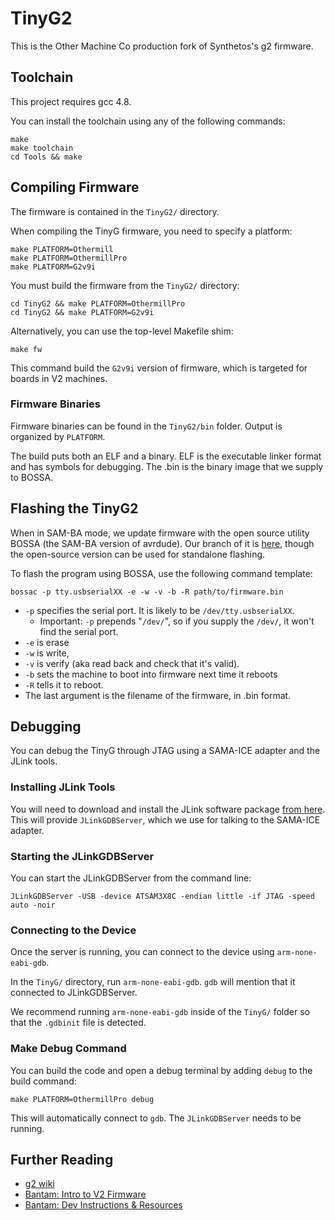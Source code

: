 # TinyG2

This is the Other Machine Co production fork of Synthetos's g2 firmware.

## Toolchain

This project requires gcc 4.8.

You can install the toolchain using any of the following commands:

```
make
make toolchain
cd Tools && make
```

## Compiling Firmware

The firmware is contained in the `TinyG2/` directory.

When compiling the TinyG firmware, you need to specify a platform:

```
make PLATFORM=Othermill
make PLATFORM=OthermillPro
make PLATFORM=G2v9i
```

You must build the firmware from the `TinyG2/` directory:

```
cd TinyG2 && make PLATFORM=OthermillPro
cd TinyG2 && make PLATFORM=G2v9i
```

Alternatively, you can use the top-level Makefile shim:

```
make fw
```

This command build the `G2v9i` version of firmware, which is targeted for boards in V2 machines.

### Firmware Binaries

Firmware binaries can be found in the `TinyG2/bin` folder. Output is organized by `PLATFORM`.

The build puts both an ELF and a binary. ELF is the executable linker format and has symbols for debugging. The .bin is the binary image that we supply to BOSSA.

## Flashing the TinyG2

When in SAM-BA mode, we update firmware with the open source utility BOSSA (the SAM-BA version of avrdude).  Our branch of it is [here](https://github.com/omco/bossa/tree/arduino), though the open-source version can be used for standalone flashing.

To flash the program using BOSSA, use the following command template:

```
bossac -p tty.usbserialXX -e -w -v -b -R path/to/firmware.bin
```

* `-p` specifies the serial port.  It is likely to be `/dev/tty.usbserialXX`.
	* Important: `-p` prepends "`/dev/`", so if you supply the `/dev/`, it won't find the serial port.
* `-e` is erase
* `-w` is write,
* `-v` is verify (aka read back and check that it's valid).
* `-b` sets the machine to boot into firmware next time it reboots
* `-R` tells it to reboot.
* The last argument is the filename of the firmware, in .bin format.

## Debugging

You can debug the TinyG through JTAG using a SAMA-ICE adapter and the JLink tools.

### Installing JLink Tools

You will need to download and install the JLink software package [from here](https://www.segger.com/downloads/jlink/). This will provide `JLinkGDBServer`, which we use for talking to the SAMA-ICE adapter.

### Starting the JLinkGDBServer

You can start the JLinkGDBServer from the command line:

```
JLinkGDBServer -USB -device ATSAM3X8C -endian little -if JTAG -speed auto -noir
```

### Connecting to the Device

Once the server is running, you can connect to the device using `arm-none-eabi-gdb`.

In the `TinyG/` directory, run `arm-none-eabi-gdb`. `gdb` will mention that it connected to JLinkGDBServer.

We recommend running `arm-none-eabi-gdb` inside of the `TinyG/` folder so that the `.gdbinit` file is detected.

### Make Debug Command

You can build the code and open a debug terminal by adding `debug` to the build command:

```
make PLATFORM=OthermillPro debug
```

This will automatically connect to `gdb`. The `JLinkGDBServer` needs to be running.

## Further Reading

* [g2 wiki](https://github.com/bantamtools/g2/wiki)
* [Bantam: Intro to V2 Firmware](https://sites.google.com/a/othermachine.co/software/dev-instructions-and-resources/intro-to-firmware?pli=1)
* [Bantam: Dev Instructions & Resources](https://sites.google.com/a/othermachine.co/software/dev-instructions-and-resources/)
